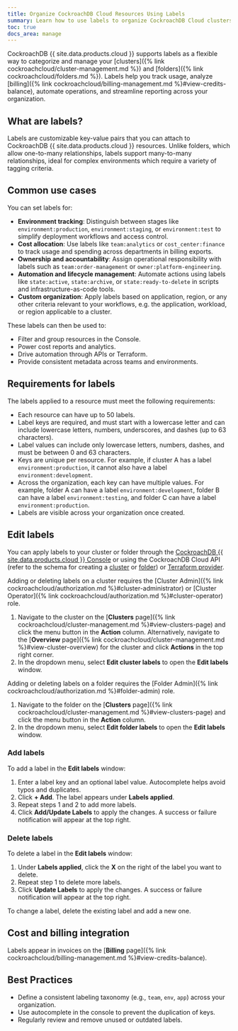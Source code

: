 ```yaml
---
title: Organize CockroachDB Cloud Resources Using Labels
summary: Learn how to use labels to organize CockroachDB Cloud clusters and folders.
toc: true
docs_area: manage
---
```


CockroachDB {{ site.data.products.cloud }} supports labels as a flexible way to categorize and manage your [clusters]({% link cockroachcloud/cluster-management.md %}) and [folders]({% link cockroachcloud/folders.md %}). Labels help you track usage, analyze [billing]({% link cockroachcloud/billing-management.md %}#view-credits-balance), automate operations, and streamline reporting across your organization.

## What are labels?

Labels are customizable key-value pairs that you can attach to CockroachDB {{ site.data.products.cloud }} resources. Unlike folders, which allow one-to-many relationships, labels support many-to-many relationships, ideal for complex environments which require a variety of tagging criteria.

## Common use cases

You can set labels for:

- **Environment tracking**: Distinguish between stages like `environment:production`, `environment:staging`, or `environment:test` to simplify deployment workflows and access control.
- **Cost allocation**: Use labels like `team:analytics` or `cost_center:finance` to track usage and spending across departments in billing exports.
- **Ownership and accountability**: Assign operational responsibility with labels such as `team:order-management` or `owner:platform-engineering`.
- **Automation and lifecycle management**: Automate actions using labels like `state:active`, `state:archive`, or `state:ready-to-delete` in scripts and infrastructure-as-code tools.
- **Custom organization**: Apply labels based on application, region, or any other criteria relevant to your workflows, e.g. the application, workload, or region applicable to a cluster.

These labels can then be used to:

- Filter and group resources in the Console.
- Power cost reports and analytics.
- Drive automation through APIs or Terraform.
- Provide consistent metadata across teams and environments.

## Requirements for labels

The labels applied to a resource must meet the following requirements:

- Each resource can have up to 50 labels.
- Label keys are required, and must start with a lowercase letter and can include lowercase letters, numbers, underscores, and dashes (up to 63 characters).
- Label values can include only lowercase letters, numbers, dashes, and must be between 0 and 63 characters.
- Keys are unique per resource. For example, if cluster A has a label `environment:production`, it cannot also have a label `environment:development`.
- Across the organization, each key can have multiple values. For example, folder A can have a label `environment:development`, folder B can have a label `environment:testing`, and folder C can have a label `environment:production`.
- Labels are visible across your organization once created.

## Edit labels

You can apply labels to your cluster or folder through the [CockroachDB {{ site.data.products.cloud }} Console](https://cockroachlabs.cloud/) or using the CockroachDB Cloud API (refer to the schema for creating a [cluster](https://www.cockroachlabs.com/docs/api/cloud/v1#post-/api/v1/clusters) or [folder](https://www.cockroachlabs.com/docs/api/cloud/v1#post-/api/v1/folders)) or [Terraform provider](https://registry.terraform.io/providers/cockroachdb/cockroach/latest/docs).

Adding or deleting labels on a cluster requires the [Cluster Admin]({% link cockroachcloud/authorization.md %}#cluster-administrator) or [Cluster Operator]({% link cockroachcloud/authorization.md %}#cluster-operator) role.

1. Navigate to the cluster on the [**Clusters** page]({% link cockroachcloud/cluster-management.md %}#view-clusters-page) and click the menu button in the **Action** column. Alternatively, navigate to the [**Overview** page]({% link cockroachcloud/cluster-management.md %}#view-cluster-overview) for the cluster and click **Actions** in the top right corner.
1. In the dropdown menu, select **Edit cluster labels** to open the **Edit labels** window.

Adding or deleting labels on a folder requires the [Folder Admin]({% link cockroachcloud/authorization.md %}#folder-admin) role. 

1. Navigate to the folder on the [**Clusters** page]({% link cockroachcloud/cluster-management.md %}#view-clusters-page) and click the menu button in the **Action** column.
1. In the dropdown menu, select **Edit folder labels** to open the **Edit labels** window.

### Add labels

To add a label in the **Edit labels** window:

1. Enter a label key and an optional label value. Autocomplete helps avoid typos and duplicates.
1. Click **+ Add**. The label appears under **Labels applied**.
1. Repeat steps 1 and 2 to add more labels.
1. Click **Add/Update Labels** to apply the changes. A success or failure notification will appear at the top right.

### Delete labels

To delete a label in the **Edit labels** window:

1. Under **Labels applied**, click the **X** on the right of the label you want to delete.
1. Repeat step 1 to delete more labels.
1. Click **Update Labels** to apply the changes. A success or failure notification will appear at the top right.

To change a label, delete the existing label and add a new one.

## Cost and billing integration

Labels appear in invoices on the [**Billing** page]({% link cockroachcloud/billing-management.md %}#view-credits-balance).

## Best Practices

- Define a consistent labeling taxonomy (e.g., `team`, `env`, `app`) across your organization.
- Use autocomplete in the console to prevent the duplication of keys.
- Regularly review and remove unused or outdated labels.
